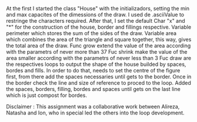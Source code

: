 At the first I started the class "House" with the initializadors, setting the min and max capacites of the dimessions of the draw. I used de .asciiValue to restringe the characters required. After that, I set the default Char "x" and "*" for the construction of the house, border and fillings respective.
Variable perimeter which stores the sum of the sides of the draw.
Variable area which combines the area of the triangle and square together, this way, gives the total area of the draw.
Func grow extend the value of the area according with the parametrs of never more than 37 
Fuc shrink make the value of the area smaller according with the parametrs of never less than 3
Fuc draw are the respectives loops to output the shape of the house builded by spaces, bordes and fills. In order to do that, needs to set the centre of the figure first, from there add the spaces necessaries until gets to the border. Once in the border check the line and size of reference to proced to the loop.  Added the spaces, borders, filling, bordes and spaces until gets on the last line which is just compost for bordes.

Disclaimer : This assignment was a collaborative work between Alireza, Natasha and Ion, who in special led the others into the loop development.
